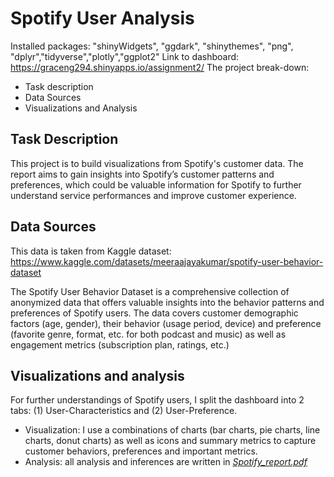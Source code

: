 # Spotify User Analysis

Installed packages: "shinyWidgets", "ggdark", "shinythemes", "png", "dplyr","tidyverse","plotly","ggplot2"
Link to dashboard: https://graceng294.shinyapps.io/assignment2/
The project break-down:
- Task description
- Data Sources
- Visualizations and Analysis

## Task Description

This project is to build visualizations from Spotify's customer data. 
The report aims to gain insights into Spotify’s customer patterns and preferences, 
which could be valuable information for Spotify to further understand service performances and improve customer experience. 

## Data Sources
This data is taken from Kaggle dataset: https://www.kaggle.com/datasets/meeraajayakumar/spotify-user-behavior-dataset

The Spotify User Behavior Dataset is a comprehensive collection of anonymized data that offers valuable insights into the behavior patterns 
and preferences of Spotify users. The data covers customer demographic factors (age, gender), their behavior (usage period, device) and preference
(favorite genre, format, etc. for both podcast and music) as well as engagement metrics (subscription plan, ratings, etc.)

## Visualizations and analysis
For further understandings of Spotify users, I split the dashboard into 2 tabs: (1) User-Characteristics and (2) User-Preference. 
- Visualization: I use a combinations of charts (bar charts, pie charts, line charts, donut charts) as well as icons and summary metrics to
  capture customer behaviors, preferences and important metrics. 
- Analysis: all analysis and inferences are written in [*Spotify_report.pdf*](https://github.com/hanhng294/Spotify_analysis/blob/main/Spotify_report.pdf)
